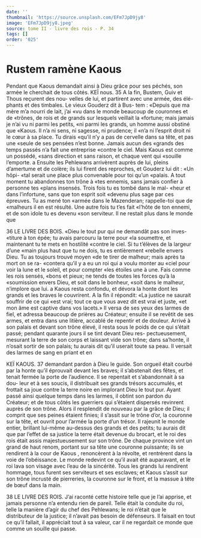```yaml
---
date: ''
thumbnail: 'https://source.unsplash.com/EFm7JpD9jy8'
image: 'EFm7JpD9jy8.jpeg'
source: tome II - livre des rois - P. 34
tags: []
order: '025'
---
```


# Rustem ramène Kaous

Pendant que Kaous demandait ainsi à Dieu grâce pour ses péchés, son armée le cherchait de tous côtés.
KEÎ nous. 35
A la fin, Bustem, Guiv et Thous reçurent des nou-
velles de lui, et partirent avec une armée, des élé- phants et des timbales. Le vieux Gouderz dit à Bus- tem : «Depuis que ma mère m’a nourri de lait, j’ai
«vu dans le monde beaucoup de couronnes et de «trônes, de rois et de grands sur lesquels veillait la «fortune; mais jamais je n’ai vu ni parmi les petits,
«ni parmi les grands, un homme aussi obstiné que «Kaous. Il n’a ni sens, ni sagesse, ni prudence; il «n’a ni l’esprit droit ni le cœur à sa place. Tu dirais
«qu’il n’y a pas de cervelle dans sa tête, et pas une
«seule de ses pensées n’est bonne. Jamais aucun des «grands des temps passés n’a fait une entreprise «contre le ciel. Mais Kaous est comme un possédé, «sans direction et sans raison, et chaque vent qui «souille l’emporte. a Ensuite les Pehlewans arrivèrent auprès de lui, pleins d’amertume et de colère; ils lui firent des reproches, et Gouderz lui dit : «Un hôpi- «tal serait une place plus convenable pour toi qu’un «palais. A tout moment tu abandonnes ton trône à «tes ennemis, sans jamais confier à personne tes
«plans insensés. Trois fois tu es tombé dans le mal- «heur et dans l’infortune, sans que ton esprit soit «devenu plus sage par ces épreuves. Tu as mené ton «armée dans le Mazenderan; rappelle-toi que de «malheurs il en est résulté. Une autre fois tu t’es fait
«l’hôte de ton ennemi, et de son idole tu es devenu «son serviteur. Il ne restait plus dans le monde que

36 LE LIVRE DES BOIS.
«Dieu le tout pur qui ne demandât pas son inves- «titure à ton épée; tu avais parcouru la terre pour
«la soumettre, et maintenant tu te mets en hostilité «contre le ciel. Si tu t’élèves de la largeur d’une
«main plus haut que tu ne dois, tu es entièrement «rebelle envers Dieu. Tu as toujours trouvé moyen «de te tirer de malheur; mais après ta mort on se ra- «contera qu’il y a eu un roi qui a voulu monter au «ciel pour voir la lune et le soleil, et pour compter «les étoiles une à une. Fais comme les rois sensés, «bons et pieux; ne tends de toutes les forces qu’à la «soumission envers Dieu, et soit dans le bonheur, «soit dans le malheur, n’implore que lui. a
Kaous resta confondu, et dévora la honte dont les grands et les braves le couvrirent. A la fin il répondit: «La justice ne saurait souffrir de ce qui «est vrai; tout ce que vous avez dit est vrai et juste, «et mon âme est captive dans vos lacets.» Il versa
de ses yeux des larmes de fiel, et adressa beaucoup de prières au Créateur; ensuite il se revêtit de ses armes, et entra dans une litière, accablé de repentir
et de douleur. Arrivé à son palais et devant son trône élevé, il resta sous le poids de ce qui s’était passé;
pendant quarante jours il se tint devant Dieu res-
pectueusement, mesurant la terre de son corps et laissant vide son trône; dans sa’honte, il n’osait sortir
de son palais; tu aurais dit qu’il userait toute sa peau. Il versait des larmes de sang en priant et en

KEÏ KAOUS. 37 demandant pardon à Dieu le guide. Son orgueil était
courbé par la honte qu’il éprouvait devant les braves;
il s’abstenait des fêtes, et tenait fermée la porte de l’audience. Il se repentait et s’abandonnait à sa dou-
leur et à ses soucis, il distribuait ses grands trésors accumulés, et frottait sa joue contre la terre noire en implorant Dieu le tout pur.
Ayant passé ainsi quelque temps dans les larmes, il obtint son pardon du Créateur; et de tous côtés les guerriers qui s’étaient dispersés revinrent auprès de
son trône. Alors il resplendit de nouveau par la grâce de Dieu; il comprit que ses peines étaient finies; il s’assit sur le trône d’or, la couronne sur la tête, et
ouvrit pour l’armée la porte d’un trésor. Il rajeunit
le monde entier, brillant lui-même au-dessus des grands et des petits; tu aurais dit que par l’effet de
sa justice la terre était devenue du brocart, et le roi des rois était assis majestueusement sur son trône.
De chaque province vint un grand de haut renom, portant sur sa tête une couronne puissante; ils se rendirent à la cour de Kaous , renoncèrent à la révolte,
et rentrèrent dans la voie de l’obéissance. Le monde redevint ce qu’il avait été auparavant, et le roi lava
son visage avec l’eau de la sincérité. Tous les grands
lui rendirent hommage, tous furent ses serviteurs et ses esclaves; et Kaous s’assit sur son trône incrusté
de pierreries, la couronne sur le front, et la massue à tête de bœuf dans la main.

38 LE LIVRE DES ROIS.
J’ai raconté cette histoire telle que je l’ai apprise,
et jamais personne n’a entendu rien de pareil. Telle était la conduite du roi, telle la manière d’agir du
chef des Pehlewans; le roi n’était que le distributeur
de la justice; il n’avait pas besoin de défenseurs. Il faisait en tout ce qu’il fallait, il appréciait tout à sa valeur, car il ne regardait ce monde que comme un souille qui passe.
